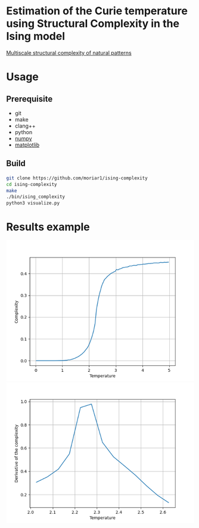 # Estimation of the Curie temperature using Structural Complexity in the Ising model

[Multiscale structural complexity of natural patterns](https://www.pnas.org/doi/10.1073/pnas.2004976117)

# Usage

## Prerequisite
- git
- make
- clang++
- python
- [numpy](https://pypi.org/project/numpy)
- [matplotlib](https://matplotlib.org/stable/install/index.html)

## Build

```bash
git clone https://github.com/moriar1/ising-complexity
cd ising-complexity
make
./bin/ising_complexity
python3 visualize.py
```

# Results example

![](./example1.png)
![](./example2.png)
